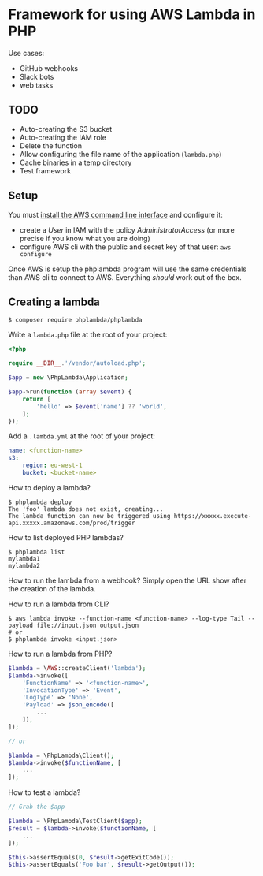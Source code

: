 # Framework for using AWS Lambda in PHP

Use cases:

- GitHub webhooks
- Slack bots
- web tasks

## TODO

- Auto-creating the S3 bucket
- Auto-creating the IAM role
- Delete the function
- Allow configuring the file name of the application (`lambda.php`)
- Cache binaries in a temp directory
- Test framework

## Setup

You must [install the AWS command line interface](http://docs.aws.amazon.com/cli/latest/userguide/installing.html) and configure it:

- create a *User* in IAM with the policy *AdministratorAccess* (or more precise if you know what you are doing)
- configure AWS cli with the public and secret key of that user: `aws configure`

Once AWS is setup the phplambda program will use the same credentials than AWS cli to connect to AWS. Everything *should* work out of the box.

## Creating a lambda

```shell
$ composer require phplambda/phplambda
```

Write a `lambda.php` file at the root of your project:

```php
<?php

require __DIR__.'/vendor/autoload.php';

$app = new \PhpLambda\Application;

$app->run(function (array $event) {
    return [
        'hello' => $event['name'] ?? 'world',
    ];
});
```

Add a `.lambda.yml` at the root of your project:

```yaml
name: <function-name>
s3:
    region: eu-west-1
    bucket: <bucket-name>
```

How to deploy a lambda?

```shell
$ phplambda deploy
The 'foo' lambda does not exist, creating...
The lambda function can now be triggered using https://xxxxx.execute-api.xxxxx.amazonaws.com/prod/trigger
```

How to list deployed PHP lambdas?

```shell
$ phplambda list
mylambda1
mylambda2
```

How to run the lambda from a webhook? Simply open the URL show after the creation of the lambda.

How to run a lambda from CLI?

```shell
$ aws lambda invoke --function-name <function-name> --log-type Tail --payload file://input.json output.json
# or
$ phplambda invoke <input.json>
```

How to run a lambda from PHP?

```php
$lambda = \AWS::createClient('lambda');
$lambda->invoke([
    'FunctionName' => '<function-name>',
    'InvocationType' => 'Event',
    'LogType' => 'None',
    'Payload' => json_encode([
        ...
    ]),
]);

// or

$lambda = \PhpLambda\Client();
$lambda->invoke($functionName, [
    ...
]);
```

How to test a lambda?

```php
// Grab the $app

$lambda = \PhpLambda\TestClient($app);
$result = $lambda->invoke($functionName, [
    ...
]);

$this->assertEquals(0, $result->getExitCode());
$this->assertEquals('Foo bar', $result->getOutput());
```
